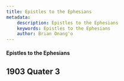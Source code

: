 ```yaml
---
title: Epistles to the Ephesians
metadata:
    description: Epistles to the Ephesians
    keywords: Epistles to the Ephesians
    author: Brian Onang'o
---
```


#### Epistles to the Ephesians

## 1903 Quater 3
